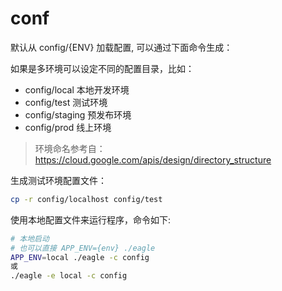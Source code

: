 # conf

默认从 config/{ENV} 加载配置, 可以通过下面命令生成：

如果是多环境可以设定不同的配置目录，比如：
 - config/local 本地开发环境
 - config/test 测试环境
 - config/staging 预发布环境
 - config/prod 线上环境
 
 > 环境命名参考自：https://cloud.google.com/apis/design/directory_structure
 
 生成测试环境配置文件：
 
 ```bash
cp -r config/localhost config/test
```
 
 使用本地配置文件来运行程序，命令如下:
 
 ```bash
# 本地启动
# 也可以直接 APP_ENV={env} ./eagle
APP_ENV=local ./eagle -c config
或
./eagle -e local -c config
```
